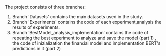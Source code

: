 The project consists of three branches:
1. Branch 'Datasets' contains the main datasets used in the study.
2. Branch 'Experiments' contains the code of each experiment,analysis the results of experiments.
3. Branch ‘BestModel_analysis_implementation’ contains the code of repeating the best experiment to analyze and  save the model (part 1) , the code of inizialization the financial model and implementation BERT's predictions in it (part 2)
